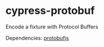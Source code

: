 # cypress-protobuf
Encode a fixture with Protocol Buffers

Dependencies: [protobufjs](https://github.com/dcodeIO/ProtoBuf.js/)
